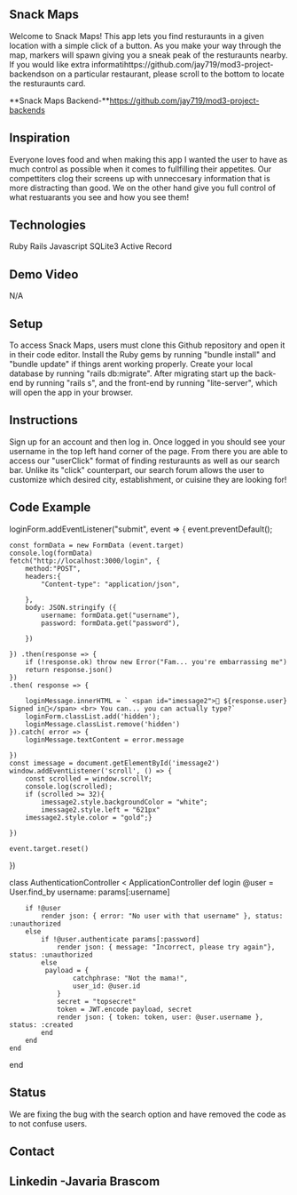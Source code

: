 ## Snack Maps
Welcome to Snack Maps! This app lets you find resturaunts in a given location with a simple click of a button. As you make your way through the map, markers will spawn giving you a sneak peak of the resturaunts nearby. If you would like extra informatihttps://github.com/jay719/mod3-project-backendson on a particular restaurant, please scroll to the bottom to locate the resturaunts card.

**Snack Maps Backend-**https://github.com/jay719/mod3-project-backends
## Inspiration
Everyone loves food and when making this app I wanted the user to have as much control as possible when it comes to fullfilling their appetites. Our compettiters clog their screens up with unneccesary information that is more distracting than good. We on the other hand give you full control of what restuarants you see and how you see them!

## Technologies
Ruby
Rails
Javascript
SQLite3
Active Record

## Demo Video
N/A

## Setup
To access Snack Maps, users must clone this Github repository and open it in their code editor.
Install the Ruby gems by running "bundle install" and "bundle update" if things arent working properly.
Create your local database by running "rails db:migrate".
After migrating start up the back-end by running "rails s", and the front-end by running "lite-server", which will open the app in your browser.

## Instructions
Sign up for an account and then log in. Once logged in you should see your username in the top left hand corner of the page. From there you are able to access our "userClick" format of finding resturaunts as well as our search bar. Unlike its "click" counterpart, our search forum allows the user to customize which desired city, establishment, or cuisine they are looking for!

## Code Example
loginForm.addEventListener("submit", event => {
    event.preventDefault();
    
    const formData = new FormData (event.target)
    console.log(formData)
    fetch("http://localhost:3000/login", {
        method:"POST",
        headers:{
            "Content-type": "application/json",

        },
        body: JSON.stringify ({
            username: formData.get("username"),
            password: formData.get("password"),
    
        })

    }) .then(response => {
        if (!response.ok) throw new Error("Fam... you're embarrassing me")
        return response.json()
    })
    .then( response => {
        
        loginMessage.innerHTML = ` <span id="imessage2">🐐 ${response.user} Signed in🐐</span> <br> You can... you can actually type?`
        loginForm.classList.add('hidden');
        loginMessage.classList.remove('hidden')
    }).catch( error => {
        loginMessage.textContent = error.message
        
    })
    const imessage = document.getElementById('imessage2')
    window.addEventListener('scroll', () => {
        const scrolled = window.scrollY;
        console.log(scrolled);
        if (scrolled >= 32){
            imessage2.style.backgroundColor = "white"; 
            imessage2.style.left = "621px"
        imessage2.style.color = "gold";}
        
    })
    
    event.target.reset()
})   

class AuthenticationController < ApplicationController
    def login
        @user = User.find_by username: params[:username]

        if !@user 
            render json: { error: "No user with that username" }, status: :unauthorized
        else 
            if !@user.authenticate params[:password]
                render json: { message: "Incorrect, please try again"}, status: :unauthorized
            else
             payload = {
                    catchphrase: "Not the mama!",
                    user_id: @user.id
                }
                secret = "topsecret"
                token = JWT.encode payload, secret
                render json: { token: token, user: @user.username }, status: :created
            end
        end
    end
end

       
## Status
We are fixing the bug with the search option and have removed the code as to not confuse users.
## Contact
## Linkedin -Javaria Brascom
